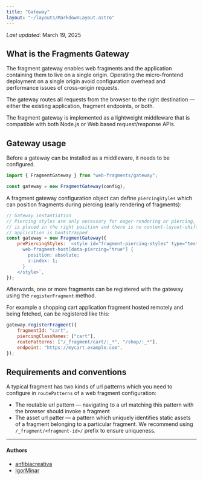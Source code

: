 ```yaml
---
title: "Gateway"
layout: "~/layouts/MarkdownLayout.astro"
---
```


_Last updated_: March 19, 2025

## What is the Fragments Gateway

The fragment gateway enables web fragments and the application containing them to live on a single origin.
Operating the micro-frontend deployment on a single origin avoid configuration overhead and performance issues of cross-origin requests.

The gateway routes all requests from the browser to the right destination — either the existing application, fragment endpoints, or both.

The fragment gateway is implemented as a lightweight middleware that is compatible with both Node.js or Web based request/response APIs.

## Gateway usage

Before a gateway can be installed as a middleware, it needs to be configured.

```javascript
import { FragmentGateway } from "web-fragments/gateway";

const gateway = new FragmentGateway(config);
```

A fragment gateway configuration object can define `piercingStyles` which can position fragments during piercing (early rendering of fragments):

```javascript
// Gateway instantiation
// Piercing styles are only necessary for eager-rendering or piercing, to make sure the fragment
// is placed in the right position and there is no content-layout-shift, once the legacy
// application is bootstrapped
const gateway = new FragmentGateway({
	prePiercingStyles: `<style id="fragment-piercing-styles" type="text/css">
      web-fragment-host[data-piercing="true"] {
        position: absolute;
        z-index: 1;
      }
    </style>`,
});
```

Afterwards, one or more fragments can be registered with the gateway using the `registerFragment` method.

For example a shopping cart application fragment hosted remotely and being fetched, can be registered like this:

```javascript
gateway.registerFragment({
	fragmentId: "cart",
	piercingClassNames: ["cart"],
	routePatterns: ["/_fragment/cart/:_*", "/shop/:_*"],
	endpoint: "https://mycart.example.com",
});
```

## Requirements and conventions

A typical fragment has two kinds of url patterns which you need to configure in `routePatterns` of a web fragment configuration:

- The routable url pattern — navigating to a url matching this pattern with the browser should invoke a fragment
- The asset url patter — a pattern which uniquely identifies static assets of a fragment belonging to a particular fragment. We recommend using `/_fragment/<fragment-id>/` prefix to ensure uniqueness.

---

#### Authors

<ul class="authors">
    <li class="author"><a href="https://github.com/anfibiacreativa">anfibiacreativa</a></li>
    <li class="author"><a href="https://github.com/igorminar">IgorMinar</a></li>
</ul>
